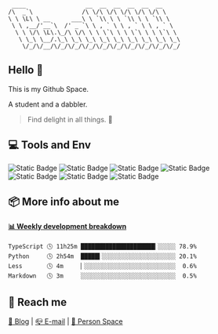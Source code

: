 ```
 ____                 __  __  __  __  __  __     
/\  _`\              /\ \/\ \/\ \/\ \/\ \/\ \    
\ \ \L\ \ __      ___\ \ `\\ \ \ `\\ \ \ `\\ \   
 \ \ ,__/'__`\  /' _ `\ \ , ` \ \ , ` \ \ , ` \  
  \ \ \/\ \L\.\_/\ \/\ \ \ \`\ \ \ \`\ \ \ \`\ \ 
   \ \_\ \__/.\_\ \_\ \_\ \_\ \_\ \_\ \_\ \_\ \_\
    \/_/\/__/\/_/\/_/\/_/\/_/\/_/\/_/\/_/\/_/\/_/
```                                              
## Hello 👋 
This is my Github Space.

A student and a dabbler.

>Find delight in all things. 🎈

## 💻 Tools and Env
![Static Badge](https://img.shields.io/badge/Arch%20Linux-1793D1?style=for-the-badge&logo=archlinux&logoColor=white)
![Static Badge](https://img.shields.io/badge/Hyprland-0081c6?style=for-the-badge&logo=hyprland&logoColor=white)
![Static Badge](https://img.shields.io/badge/ZSH-f15a24?style=for-the-badge&logo=zsh&logoColor=white)
![Static Badge](https://img.shields.io/badge/Git-f14e32?style=for-the-badge&logo=git&logoColor=white)
![Static Badge](https://img.shields.io/badge/neovim-5fb950?style=for-the-badge&logo=neovim&logoColor=white)
![Static Badge](https://img.shields.io/badge/IntelliJ%20IDEA-000000?style=for-the-badge&logo=intellijidea&logoColor=white)
![Static Badge](https://img.shields.io/badge/Visual%20Studio%20Code-0078d4?style=for-the-badge&logo=visualstudiocode&logoColor=white)


## 📦 More info about me

 <!-- waka-box start -->
#### <a href="https://gist.github.com/c62758feefdb58de7b433134a0ea9d41" target="_blank">📊 Weekly development breakdown</a>
```text
TypeScript 🕓 11h25m █████████████████████▎░░░░░ 78.9%
Python     🕓 2h54m  █████▍░░░░░░░░░░░░░░░░░░░░░ 20.1%
Less       🕓 4m     ▏░░░░░░░░░░░░░░░░░░░░░░░░░░  0.6%
Markdown   🕓 3m     ░░░░░░░░░░░░░░░░░░░░░░░░░░░  0.5%
```
<!-- Powered by https://github.com/YouEclipse/waka-box-go . -->
<!-- waka-box end -->

## 📱 Reach me
[📖 Blog](https://panp.cc "Blog")
 | 
[📪 E-mail](mailto:me@panp.cc)
 | 
[🔗 Person Space](https://luckier.top "Person Space")
